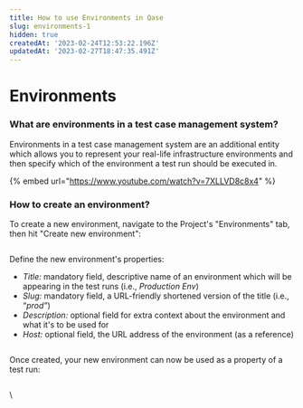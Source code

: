 ```yaml
---
title: How to use Environments in Qase
slug: environments-1
hidden: true
createdAt: '2023-02-24T12:53:22.196Z'
updatedAt: '2023-02-27T18:47:35.491Z'
---
```


# Environments

### What are environments in a test case management system?

Environments in a test case management system are an additional entity which allows you to represent your real-life infrastructure environments and then specify which of the environment a test run should be executed in.&#x20;

{% embed url="https://www.youtube.com/watch?v=7XLLVD8c8x4" %}

### How to create an environment?

To create a new environment, navigate to the Project's "Environments" tab, then hit "Create new environment":

<figure><img src="https://qase.intercom-attachments-7.com/i/o/595217595/b5fa777c614fa44cdd357b03/O-owFkooQ-imTeIlM6emC4sjQn6tYw1jHOsbvUEghH72IkMOqCxILv1Sl2D1X549ArTMZDDwf7eQ2oey2mIJfr-cwBiN28xHNhoy_O9cWBI4WVB9lG7rLQyDsCXbnRZQznSER-3avyc6PWn-7USGPq-gP3wZLEsE40-YpceQBbJBc6b05o9jqXfExQ" alt=""><figcaption></figcaption></figure>

Define the new environment's properties:

* _Title:_ mandatory field, descriptive name of an environment which will be appearing in the test runs (i.e., _Production Env_)
* _Slug:_ mandatory field, a URL-friendly shortened version of the title (i.e., “_prod”_)
* _Description:_ optional field for extra context about the environment and what it's to be used for
* _Host:_ optional field, the URL address of the environment (as a reference)

<figure><img src="https://qase.intercom-attachments-7.com/i/o/595217605/db9a29da7ca81a82110a5951/MlkcrAMuSeBNKF3o3hPq5TmLJbst8p9hjkxdBvkclIhP3i6ZhZrdB3M7WUg-JOHDrCq1ZAFmCX2qnCfT2kmx3jZ4ohrdm43uzFcPon0wkr_Z8VYWqcZlF_sBUqonRnCeNkOq8Wja0KGl0FZZpYW9HlqQtWrGBn_xjOvu6WIcLNkOHaWIWNPEA0wbNg" alt=""><figcaption></figcaption></figure>

Once created, your new environment can now be used as a property of a test run:

<figure><img src="https://qase.intercom-attachments-7.com/i/o/595217619/fe8160f77ea560f2fc8ebfbc/twVZdOyHtINDwdB1JZ5i3GbxP4v7COQnj14p5Bnr3xuk5aIV-eA0gTJ5pvbWw99gL3BfH0FzX34MDDKfOKFNGniL0aMt3tlOUI7246KgAapgeq0zUdqrQ0_-mlccBkiBdUMjd4rCyiRvHki7G-b0RpC2OB-L8OGs2ov0sL9VvlFukg6UzoMbtzzSdg" alt=""><figcaption></figcaption></figure>



\
